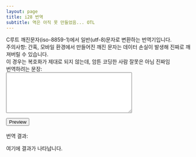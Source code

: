 ```yaml
---
layout: page
title: i28 번역
subtitle: 역은 아직 못 만들었음... OTL
---
```


<body>
<p>
C루트 깨진문자(iso-8859-1)에서 일반(utf-8)문자로 변환하는 번역기입니다.<br>
주의사항: 간혹, 모바일 환경에서 만들어진 깨진 문자는 데이터 손실이 발생해 진짜로 깨져버릴 수 있습니다.<br>
이 경우는 복호화가 제대로 되지 않는데, 암튼 코딩한 사람 잘못은 아님 진짜임<br>
번역하려는 문장:<br>
<textarea name = "Input" id = "Input" rows="7" cols="40"></textarea><br>
<div><button id="preview">Preview</button></div>
<br>번역 결과:<br>
<div id="Output"><p>여기에 결과가 나타납니다.</p></div>
<div id = "second"></div>
<span id = "third"></span><br>
<span id = "fourth"></span><br>
</p>
</body>

<script>
"use strict";

let uint8Array = new Uint8Array([97,236,149,136,235,133,149]);

function intesc(str){
  var array = str.split("");
  var cnt = 0;
  var len = array.length;
  var res = "";
  var res2 = "";
  let encoder = new TextEncoder();
  while(cnt<len){
    var temp = (array[cnt]).charCodeAt(0);
    if(temp<128){
      res2 = temp.toString(16);
      res = res.concat("%".concat(res2));
    }
    else{
      if(temp<256){ // iso-8859-1
        res = res.concat(escape(array[cnt]));
      }
      else{ // utf-8
        var uint8arr = encoder.encode(array[cnt]);
        for(var i=0; i<uint8arr.length; i++){
          res = res.concat("%".concat(uint8arr[i].toString(16)));
        }
        //res = "".concat(uint8arr);
      }
    }
    cnt =  cnt+1;
  }
  return res;
}

function intenc(str){
  let arr = str.split("%"); // 이렇게 형성된 array의 0번째는 NaN이므로 버려야 함
  let arr2 = new Uint8Array(arr.length-1);
  for(var i=1; i<arr.length; i++){
    arr2[i-1] = (parseInt(arr[i],16));
  }
  return arr2;
}

function intdec(arr){
  let dec1 = new TextDecoder("utf-8");
  // let dec2 = new TextDecoder("iso-8859-1");
  var res = "";
  let sb = document.getElementById("Option");
  res = dec1.decode(arr);
  return res;
}

function showText(){
  var getTxt = document.getElementById("Input").value;
  var lines = getTxt.split("\n");
  var res = "<p>";
//  var res2 = "<p>";
  var len = lines.length;
  for(var i=0; i<len; i++){
    res+=intdec(intenc(intesc(lines[i])))+"<br>";
//    res2+=intenc(intesc(lines[i]))+"<br>";
  }
  res+="</p>";
//  res2+="</p>";
  document.getElementById("Output").innerHTML = res;
//  document.getElementById("second").innerHTML = res2;
}

window.onload=function(){
  document.getElementById("preview").onclick=showText;
}
</script>